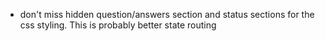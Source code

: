- don't miss hidden question/answers section and status sections for the css styling. This is probably better state routing